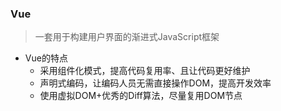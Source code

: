### Vue
> 一套用于构建用户界面的渐进式JavaScript框架

- Vue的特点
  + 采用组件化模式，提高代码复用率、且让代码更好维护
  + 声明式编码，让编码人员无需直接操作DOM，提高开发效率
  + 使用虚拟DOM+优秀的Diff算法，尽量复用DOM节点
